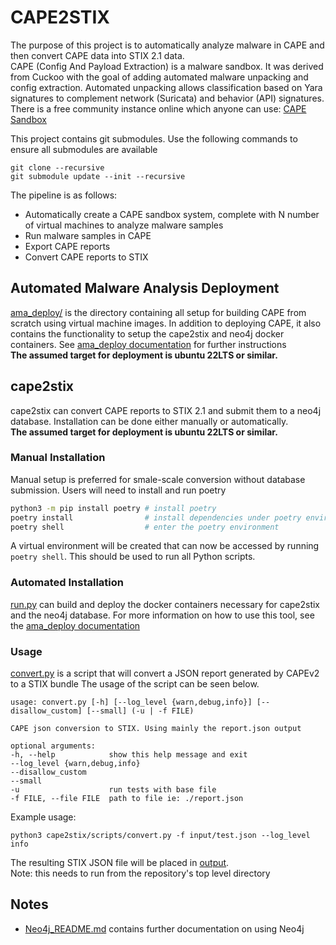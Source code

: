 # CAPE2STIX
The purpose of this project is to automatically analyze malware in CAPE and then convert CAPE data into STIX 2.1 data. <br>CAPE (Config And Payload Extraction) is a malware sandbox. It was derived from Cuckoo with the goal of adding automated malware unpacking and config extraction. Automated unpacking allows classification based on Yara signatures to complement network (Suricata) and behavior (API) signatures.
There is a free community instance online which anyone can use: [CAPE Sandbox](https://capesandbox.com)

This project contains git submodules. Use the following commands to ensure all submodules are available

    git clone --recursive
    git submodule update --init --recursive


The pipeline is as follows:
- Automatically create a CAPE sandbox system, complete with N number of virtual machines to analyze malware samples
- Run malware samples in CAPE
- Export CAPE reports
- Convert CAPE reports to STIX



## Automated Malware Analysis Deployment
[ama_deploy/](ama_deploy/) is the directory containing all setup for building CAPE from scratch using virtual machine images. In addition to deploying CAPE, it also contains the functionality to setup the cape2stix and neo4j docker containers. See [ama_deploy documentation](ama_deploy/README.md#L35) for further instructions <br>**The assumed target for deployment is ubuntu 22LTS or similar.**


## cape2stix
cape2stix can convert CAPE reports to STIX 2.1 and submit them to a neo4j database. Installation can be done either manually or automatically. <br>**The assumed target for deployment is ubuntu 22LTS or similar.**

### Manual Installation
Manual setup is preferred for smale-scale conversion without database submission. Users will need to install and run poetry
```bash
python3 -m pip install poetry # install poetry
poetry install                # install dependencies under poetry environment
poetry shell                  # enter the poetry environment
```
A virtual environment will be created that can now be accessed by running `poetry shell`. This should be used to run all Python scripts.

### Automated Installation
[run.py](ama_deploy/run.py) can build and deploy the docker containers necessary for cape2stix and the neo4j database. For more information on how to use this tool, see the [ama_deploy documentation](ama_deploy/README.md#L35)

### Usage
[convert.py](cape2stix/scripts/convert.py) is a script that will convert a JSON report generated by CAPEv2 to a STIX bundle
 The usage of the script can be seen below.

    usage: convert.py [-h] [--log_level {warn,debug,info}] [--disallow_custom] [--small] (-u | -f FILE)

    CAPE json conversion to STIX. Using mainly the report.json output

    optional arguments:
    -h, --help            show this help message and exit
    --log_level {warn,debug,info}
    --disallow_custom
    --small
    -u                    run tests with base file
    -f FILE, --file FILE  path to file ie: ./report.json

Example usage:

    python3 cape2stix/scripts/convert.py -f input/test.json --log_level info

The resulting STIX JSON file will be placed in [output](output/).<br>Note: this needs to run from the repository's top level directory

## Notes

- [Neo4j_README.md](cape2stix/todb/neo4j_readme/Neo4j_README.md) contains further documentation on using Neo4j